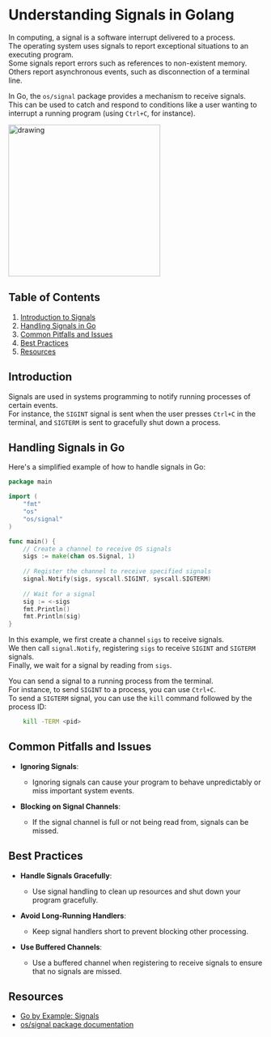 # Understanding Signals in Golang

In computing, a signal is a software interrupt delivered to a process.  
The operating system uses signals to report exceptional situations to an executing program.  
Some signals report errors such as references to non-existent memory.  
Others report asynchronous events, such as disconnection of a terminal line.

In Go, the `os/signal` package provides a mechanism to receive signals.  
This can be used to catch and respond to conditions like a user wanting to interrupt a running program (using `Ctrl+C`,
for instance).

<img src="https://miro.medium.com/v2/resize:fit:1400/format:webp/1*WRUe5p-pzLyCpU6hLvNVUg.png" alt="drawing" height="300"/>

## Table of Contents

1. [Introduction to Signals](#introduction)
2. [Handling Signals in Go](#handling-signals-in-go)
3. [Common Pitfalls and Issues](#common-pitfalls-and-issues)
4. [Best Practices](#best-practices)
5. [Resources](#resources)

## Introduction

Signals are used in systems programming to notify running processes of certain events.  
For instance, the `SIGINT` signal is sent when the user presses `Ctrl+C` in the terminal, and `SIGTERM` is sent to gracefully shut down a process.

## Handling Signals in Go

Here's a simplified example of how to handle signals in Go:

```go
package main

import (
    "fmt"
    "os"
    "os/signal"
)

func main() {
    // Create a channel to receive OS signals
    sigs := make(chan os.Signal, 1)
    
    // Register the channel to receive specified signals
    signal.Notify(sigs, syscall.SIGINT, syscall.SIGTERM)
    
    // Wait for a signal
    sig := <-sigs
    fmt.Println()
    fmt.Println(sig)
}
```

In this example, we first create a channel `sigs` to receive signals.  
We then call `signal.Notify`, registering `sigs` to receive `SIGINT` and `SIGTERM` signals.  
Finally, we wait for a signal by reading from `sigs`.

You can send a signal to a running process from the terminal.  
For instance, to send `SIGINT` to a process, you can use `Ctrl+C`.  
To send a `SIGTERM` signal, you can use the `kill` command followed by the process ID:

```bash
    kill -TERM <pid>
```

## Common Pitfalls and Issues

- **Ignoring Signals**:
    - Ignoring signals can cause your program to behave unpredictably or miss important system events.

- **Blocking on Signal Channels**:
    - If the signal channel is full or not being read from, signals can be missed.

## Best Practices

- **Handle Signals Gracefully**:
    - Use signal handling to clean up resources and shut down your program gracefully.

- **Avoid Long-Running Handlers**:
    - Keep signal handlers short to prevent blocking other processing.

- **Use Buffered Channels**:
    - Use a buffered channel when registering to receive signals to ensure that no signals are missed.

## Resources

- [Go by Example: Signals](https://gobyexample.com/signals)
- [os/signal package documentation](https://pkg.go.dev/os/signal)
